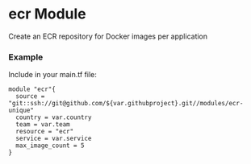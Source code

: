 # ecr Module
Create an ECR repository for Docker images per application

### Example

Include in your main.tf file:  

```
module "ecr"{
  source = "git::ssh://git@github.com/${var.githubproject}.git//modules/ecr-unique"
  country = var.country
  team = var.team
  resource = "ecr"
  service = var.service
  max_image_count = 5
}
```
